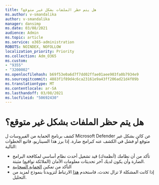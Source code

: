 ```yaml
---
title: هل يتم حظر الملفات بشكل غير متوقع؟
ms.author: v-smandalika
author: v-smandalika
manager: dansimp
ms.date: 03/08/2021
audience: Admin
ms.topic: article
ms.service: o365-administration
ROBOTS: NOINDEX, NOFOLLOW
localization_priority: Priority
ms.collection: Adm_O365
ms.custom:
- "9355"
- "3200002"
ms.openlocfilehash: b69f53e0a6d7f7dd02ffae01aee903fa0b7934e9
ms.sourcegitcommit: 4883f1f89d4c6ca23161e9a43ff206ad21d4f09b
ms.translationtype: MT
ms.contentlocale: ar-SA
ms.lasthandoff: 03/08/2021
ms.locfileid: "50692430"
---
```

# <a name="files-are-being-blocked-unexpectedly"></a>هل يتم حظر الملفات بشكل غير متوقع؟

كشف برنامج الحماية من الفيروسات ل Microsoft Defender عن كائن بشكل غير متوقع أو فشل في الكشف عنه كبرامج ضارة. إذا برز هذا السيناريو، فاتبع الخطوات التالية:

- تأكد من أن نظامك [](https://docs.microsoft.com/windows/security/threat-protection/microsoft-defender-antivirus/manage-updates-baselines-microsoft-defender-antivirus) (أنظمةك) قيد تشغيل [](https://www.microsoft.com/security/encyclopedia/adlpackages.aspx) أحدث نظام أساسي لمكافحة البرامج الضارة وأن يكون لديك آخر تحديثات معلومات الأمان (الملائكة تواقيع) مثبتة.
- التأكد من تمكين [الحماية السحابية](https://docs.microsoft.com/windows/security/threat-protection/microsoft-defender-antivirus/enable-cloud-protection-microsoft-defender-antivirus)
- إذا كانت المشكلة لا تزال تحدث، فاستخدم [هذا](https://www.microsoft.com/wdsi/filesubmission) الارتباط لتزويدنا بنموذج لمزيد من التحليل.

